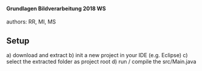 #### Grundlagen Bildverarbeitung 2018 WS
authors: RR, MI, MS

## Setup
a) download and extract
b) init a new project in your IDE (e.g. Eclipse)
c) select the extracted folder as project root
d) run / compile the src/Main.java
